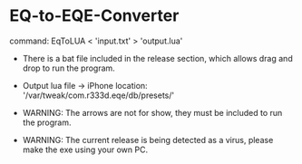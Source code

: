 # EQ-to-EQE-Converter

command: EqToLUA < 'input.txt' > 'output.lua'  

* There is a bat file included in the release section, which allows drag and drop to run the program.
* Output lua file -> iPhone location: '/var/tweak/com.r333d.eqe/db/presets/'
    
* WARNING: The arrows are not for show, they must be included to run the program.
* WARNING: The current release is being detected as a virus, please make the exe using your own PC.
